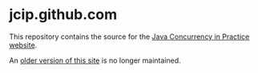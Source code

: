 jcip.github.com
===============

This repository contains the source for the [Java Concurrency in Practice website](http://jcip.net).

An [older version of this site](http://jcip.net.s3-website-us-east-1.amazonaws.com/) is no longer maintained.

